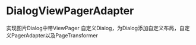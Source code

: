 # DialogViewPagerAdapter
实现图片Dialog中带ViewPager
自定义Dialog，为Dialog添加自定义布局，自定义PagerAdapter以及PageTransformer
